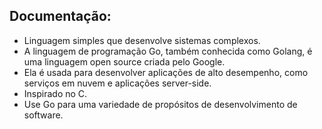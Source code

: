## Documentação:
- Linguagem simples que desenvolve sistemas complexos. 
- A linguagem de programação Go, também conhecida como Golang, é uma linguagem open source criada pelo Google. 
- Ela é usada para desenvolver aplicações de alto desempenho, como serviços em nuvem e aplicações server-side. 
- Inspirado no C.
- Use Go para uma variedade de propósitos de desenvolvimento de software.

